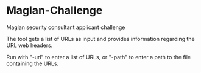 # Maglan-Challenge
Maglan security consultant applicant challenge

The tool gets a list of URLs as input and provides information regarding the URL web headers.

Run with "-url" to enter a list of URLs, or "-path" to enter a path to the file containing the URLs.